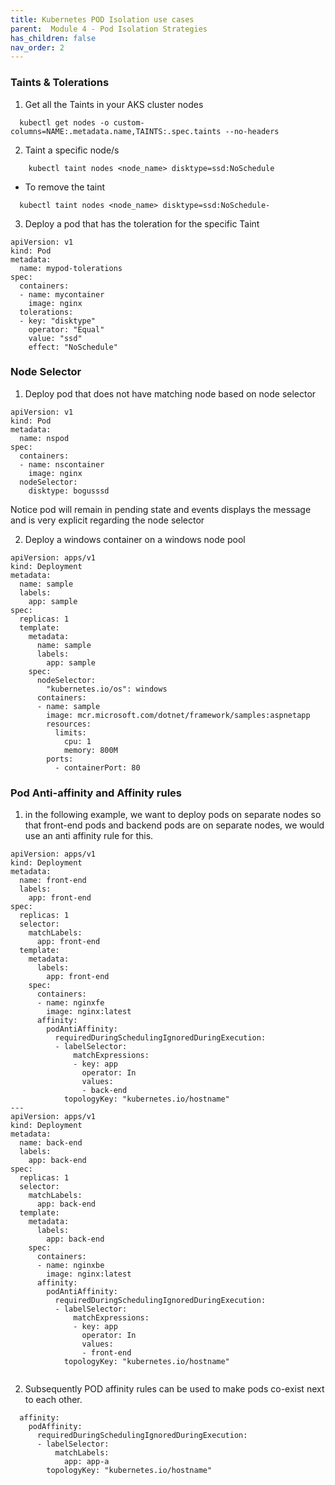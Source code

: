 ```yaml
---
title: Kubernetes POD Isolation use cases
parent:  Module 4 - Pod Isolation Strategies
has_children: false
nav_order: 2
---
```



### Taints & Tolerations

1. Get all the Taints in your AKS cluster nodes

  ```
    kubectl get nodes -o custom-columns=NAME:.metadata.name,TAINTS:.spec.taints --no-headers
  ```

2. Taint a specific node/s
```
    kubectl taint nodes <node_name> disktype=ssd:NoSchedule
```
- To remove the taint
```
  kubectl taint nodes <node_name> disktype=ssd:NoSchedule-
```

3. Deploy a pod that has the toleration for the specific Taint
```
apiVersion: v1
kind: Pod
metadata:
  name: mypod-tolerations
spec:
  containers:
  - name: mycontainer
    image: nginx
  tolerations:
  - key: "disktype"
    operator: "Equal"
    value: "ssd"
    effect: "NoSchedule"
````


### Node Selector
1. Deploy pod that does not have matching node based on node selector

```
apiVersion: v1
kind: Pod
metadata:
  name: nspod
spec:
  containers:
  - name: nscontainer
    image: nginx
  nodeSelector:
    disktype: bogusssd
```

Notice pod will remain in pending state and events displays the message and is very explicit regarding the node selector

2. Deploy a windows container on a windows node pool

```
apiVersion: apps/v1
kind: Deployment
metadata:
  name: sample
  labels:
    app: sample
spec:
  replicas: 1
  template:
    metadata:
      name: sample
      labels:
        app: sample
    spec:
      nodeSelector:
        "kubernetes.io/os": windows
      containers:
      - name: sample
        image: mcr.microsoft.com/dotnet/framework/samples:aspnetapp
        resources:
          limits:
            cpu: 1
            memory: 800M
        ports:
          - containerPort: 80
```

### Pod Anti-affinity and Affinity rules

1. in the following example, we want to deploy pods on separate nodes so that front-end pods and backend pods are on separate nodes, we would use an anti affinity rule for this.

```
apiVersion: apps/v1
kind: Deployment
metadata:
  name: front-end
  labels:
    app: front-end
spec:
  replicas: 1
  selector:
    matchLabels:
      app: front-end
  template:
    metadata:
      labels:
        app: front-end
    spec:
      containers:
      - name: nginxfe
        image: nginx:latest
      affinity:
        podAntiAffinity:
          requiredDuringSchedulingIgnoredDuringExecution:
          - labelSelector:
              matchExpressions:
              - key: app
                operator: In
                values:
                - back-end
            topologyKey: "kubernetes.io/hostname"
---
apiVersion: apps/v1
kind: Deployment
metadata:
  name: back-end
  labels:
    app: back-end
spec:
  replicas: 1
  selector:
    matchLabels:
      app: back-end
  template:
    metadata:
      labels:
        app: back-end
    spec:
      containers:
      - name: nginxbe
        image: nginx:latest
      affinity:
        podAntiAffinity:
          requiredDuringSchedulingIgnoredDuringExecution:
          - labelSelector:
              matchExpressions:
              - key: app
                operator: In
                values:
                - front-end
            topologyKey: "kubernetes.io/hostname"


```
2. Subsequently POD affinity rules can be used to make pods co-exist next to each other.

```
  affinity:
    podAffinity:
      requiredDuringSchedulingIgnoredDuringExecution:
      - labelSelector:
          matchLabels:
            app: app-a
        topologyKey: "kubernetes.io/hostname"
```


